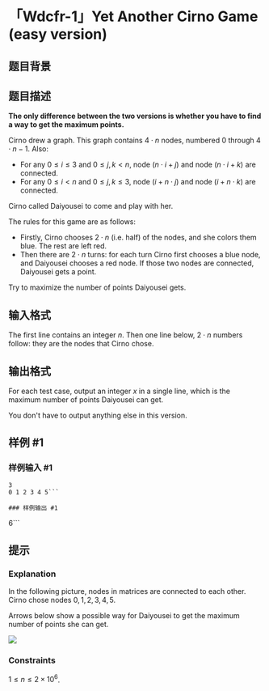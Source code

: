 # 「Wdcfr-1」Yet Another Cirno Game (easy version)

## 题目背景



## 题目描述

**The only difference between the two versions is whether you have to find a way to get the maximum points.**

Cirno drew a graph. This graph contains $4\cdot n$ nodes, numbered $0$ through $4\cdot n - 1$. Also:

- For any $0\le i\le 3$ and $0 \le j, k \lt n$, node $(n\cdot i + j)$ and node $(n\cdot i + k)$ are connected.
- For any $0 \le i < n$ and $0 \le j, k \le 3$, node $(i + n\cdot j)$ and node $(i + n\cdot k)$ are connected.

Cirno called Daiyousei to come and play with her.

The rules for this game are as follows:

- Firstly, Cirno chooses $2\cdot n$ (i.e. half) of the nodes, and she colors them blue. The rest are left red.
- Then there are $2\cdot n$ turns: for each turn Cirno first chooses a blue node, and Daiyousei chooses a red node. If those two nodes are connected, Daiyousei gets a point.

Try to maximize the number of points Daiyousei gets.

## 输入格式

The first line contains an integer $n$. Then one line below, $2\cdot n$ numbers follow: they are the nodes that Cirno chose.

## 输出格式

For each test case, output an integer $x$ in a single line, which is the maximum number of points Daiyousei can get.

You don't have to output anything else in this version.

## 样例 #1

### 样例输入 #1
```
3
0 1 2 3 4 5```

### 样例输出 #1

```
6```

## 提示

### Explanation

In the following picture, nodes in matrices are connected to each other. Cirno chose nodes $0,1,2,3,4,5$.

Arrows below show a possible way for Daiyousei to get the maximum number of points she can get.

![](https://cdn.luogu.com.cn/upload/image_hosting/7v3w2cz9.png)

### Constraints

$1\le n\le 2\times 10^6$.
